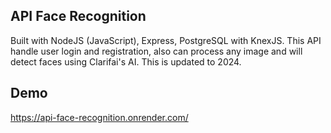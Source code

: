 ## API Face Recognition

Built with NodeJS (JavaScript), Express, PostgreSQL with KnexJS. This API handle user login and registration, also can process any image and will detect faces using Clarifai's AI. This is updated to 2024.

## Demo

https://api-face-recognition.onrender.com/
